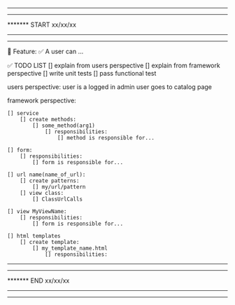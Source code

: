 *******************************
*******
******* START xx/xx/xx
*******
*******************************

📜 Feature:
    ✅  A user can ...


✅ TODO LIST 
[] explain from users perspective
[] explain from framework perspective
[] write unit tests
[] pass functional test


users perspective:
    user is a logged in admin
    user goes to catalog page



framework perspective:

    [] service
        [] create methods:
            [] some_method(arg1)           
                [] responsibilities:
                    [] method is responsible for...

    [] form:
        [] responsibilities:
            [] form is responsible for...

    [] url name(name_of_url): 
        [] create patterns:
            [] my/url/pattern
        [] view class:
            [] ClassUrlCalls

    [] view MyViewName:
        [] responsibilities:
            [] form is responsible for...

    [] html templates
        [] create template:
            [] my_template_name.html
                [] responsibilities:


*******************************
*******
******* END xx/xx/xx
*******
*******************************